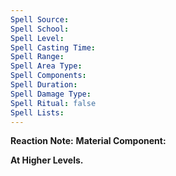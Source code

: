 ```yaml
---
Spell Source: 
Spell School: 
Spell Level: 
Spell Casting Time: 
Spell Range: 
Spell Area Type: 
Spell Components: 
Spell Duration: 
Spell Damage Type: 
Spell Ritual: false
Spell Lists:
---
```


**Reaction Note:** 
**Material Component:** 

**At Higher Levels.** 
